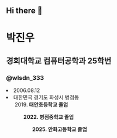 ## Hi there 👋

<!--
**wlsdn333/wlsdn333** is a ✨ _special_ ✨ repository because its `README.md` (this file) appears on your GitHub profile.

Here are some ideas to get you started:

- 🔭 I’m currently working on ...
- 🌱 I’m currently learning ...
- 👯 I’m looking to collaborate on ...
- 🤔 I’m looking for help with ...
- 💬 Ask me about ...
- 📫 How to reach me: ...
- 😄 Pronouns: ...
- ⚡ Fun fact: ...
-->

# 박진우
## 경희대학교 컴퓨터공학과 25학번
### @wlsdn_333
<li> 2006.08.12
<li> 대한민국 경기도 화성시 병점동
<ul> 2019.<strong> 태안초등학교 </srtong> 졸업
<ul> 2022.<strong> 병점중학교 </srtong> 졸업
<ul> 2025.<strong> 안화고등학교 </srtong> 졸업 